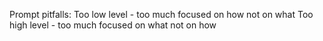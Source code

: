 Prompt pitfalls:
Too low level - too much focused on how not on what
Too high level - too much focused on what not on how